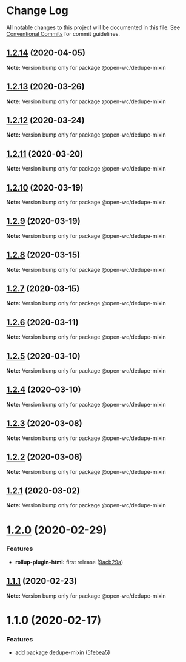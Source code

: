# Change Log

All notable changes to this project will be documented in this file.
See [Conventional Commits](https://conventionalcommits.org) for commit guidelines.

## [1.2.14](https://github.com/open-wc/open-wc/compare/@open-wc/dedupe-mixin@1.2.13...@open-wc/dedupe-mixin@1.2.14) (2020-04-05)

**Note:** Version bump only for package @open-wc/dedupe-mixin





## [1.2.13](https://github.com/open-wc/open-wc/compare/@open-wc/dedupe-mixin@1.2.12...@open-wc/dedupe-mixin@1.2.13) (2020-03-26)

**Note:** Version bump only for package @open-wc/dedupe-mixin





## [1.2.12](https://github.com/open-wc/open-wc/compare/@open-wc/dedupe-mixin@1.2.11...@open-wc/dedupe-mixin@1.2.12) (2020-03-24)

**Note:** Version bump only for package @open-wc/dedupe-mixin





## [1.2.11](https://github.com/open-wc/open-wc/compare/@open-wc/dedupe-mixin@1.2.10...@open-wc/dedupe-mixin@1.2.11) (2020-03-20)

**Note:** Version bump only for package @open-wc/dedupe-mixin





## [1.2.10](https://github.com/open-wc/open-wc/compare/@open-wc/dedupe-mixin@1.2.9...@open-wc/dedupe-mixin@1.2.10) (2020-03-19)

**Note:** Version bump only for package @open-wc/dedupe-mixin





## [1.2.9](https://github.com/open-wc/open-wc/compare/@open-wc/dedupe-mixin@1.2.8...@open-wc/dedupe-mixin@1.2.9) (2020-03-19)

**Note:** Version bump only for package @open-wc/dedupe-mixin





## [1.2.8](https://github.com/open-wc/open-wc/compare/@open-wc/dedupe-mixin@1.2.7...@open-wc/dedupe-mixin@1.2.8) (2020-03-15)

**Note:** Version bump only for package @open-wc/dedupe-mixin





## [1.2.7](https://github.com/open-wc/open-wc/compare/@open-wc/dedupe-mixin@1.2.6...@open-wc/dedupe-mixin@1.2.7) (2020-03-15)

**Note:** Version bump only for package @open-wc/dedupe-mixin





## [1.2.6](https://github.com/open-wc/open-wc/compare/@open-wc/dedupe-mixin@1.2.5...@open-wc/dedupe-mixin@1.2.6) (2020-03-11)

**Note:** Version bump only for package @open-wc/dedupe-mixin





## [1.2.5](https://github.com/open-wc/open-wc/compare/@open-wc/dedupe-mixin@1.2.4...@open-wc/dedupe-mixin@1.2.5) (2020-03-10)

**Note:** Version bump only for package @open-wc/dedupe-mixin





## [1.2.4](https://github.com/open-wc/open-wc/compare/@open-wc/dedupe-mixin@1.2.3...@open-wc/dedupe-mixin@1.2.4) (2020-03-10)

**Note:** Version bump only for package @open-wc/dedupe-mixin





## [1.2.3](https://github.com/open-wc/open-wc/compare/@open-wc/dedupe-mixin@1.2.2...@open-wc/dedupe-mixin@1.2.3) (2020-03-08)

**Note:** Version bump only for package @open-wc/dedupe-mixin





## [1.2.2](https://github.com/open-wc/open-wc/compare/@open-wc/dedupe-mixin@1.2.1...@open-wc/dedupe-mixin@1.2.2) (2020-03-06)

**Note:** Version bump only for package @open-wc/dedupe-mixin





## [1.2.1](https://github.com/open-wc/open-wc/compare/@open-wc/dedupe-mixin@1.2.0...@open-wc/dedupe-mixin@1.2.1) (2020-03-02)

**Note:** Version bump only for package @open-wc/dedupe-mixin





# [1.2.0](https://github.com/open-wc/open-wc/compare/@open-wc/dedupe-mixin@1.1.1...@open-wc/dedupe-mixin@1.2.0) (2020-02-29)


### Features

* **rollup-plugin-html:** first release ([9acb29a](https://github.com/open-wc/open-wc/commit/9acb29ac84b0ef7e2b06c57043c9d2c76d5a29c0))





## [1.1.1](https://github.com/open-wc/open-wc/compare/@open-wc/dedupe-mixin@1.1.0...@open-wc/dedupe-mixin@1.1.1) (2020-02-23)

**Note:** Version bump only for package @open-wc/dedupe-mixin





# 1.1.0 (2020-02-17)


### Features

* add package dedupe-mixin ([5febea5](https://github.com/open-wc/open-wc/commit/5febea5d611099f481b5e9710d5387179ca68785))
